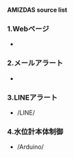 **AMIZDAS source list**

### 1.Webページ
- 
### 2.メールアラート
- 
### 3.LINEアラート
- /LINE/
### 4.水位計本体制御
- /Arduino/
